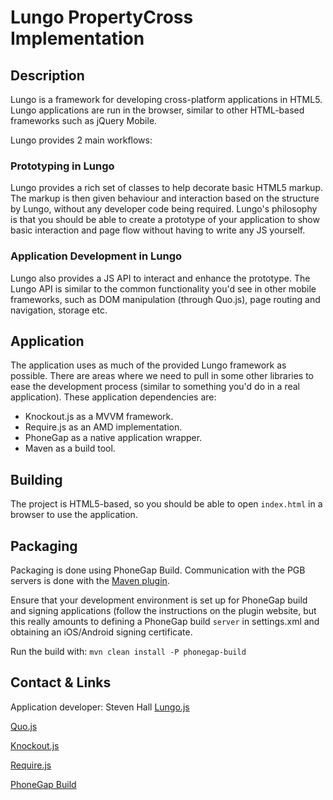 # Lungo PropertyCross Implementation

## Description
Lungo is a framework for developing cross-platform applications in HTML5.
Lungo applications are run in the browser, similar to other HTML-based 
frameworks such as jQuery Mobile.

Lungo provides 2 main workflows:
### Prototyping in Lungo
Lungo provides a rich set of classes to help decorate basic HTML5 markup. The
markup is then given behaviour and interaction based on the structure by Lungo,
without any developer code being required. Lungo's philosophy is that you should
be able to create a prototype of your application to show basic interaction and
page flow without having to write any JS yourself.

### Application Development in Lungo
Lungo also provides a JS API to interact and enhance the prototype. The Lungo
API is similar to the common functionality you'd see in other mobile frameworks,
such as DOM manipulation (through Quo.js), page routing and navigation, storage
 etc.

## Application
The application uses as much of the provided Lungo framework as possible.
There are areas where we need to pull in some other libraries to ease the
development process (similar to something you'd do in a real application).
These application dependencies are:
* Knockout.js as a MVVM framework.
* Require.js as an AMD implementation.
* PhoneGap as a native application wrapper.
* Maven as a build tool.

## Building
The project is HTML5-based, so you should be able to open `index.html` in a
browser to use the application.

## Packaging
Packaging is done using PhoneGap Build. Communication with the PGB servers
is done with the [Maven plugin](http://chrisprice.github.io/phonegap-build/phonegap-build-maven-plugin).

Ensure that your development environment is set up for PhoneGap build and
signing applications (follow the instructions on the plugin website, but this
really amounts to defining a PhoneGap build `server` in settings.xml and
obtaining an iOS/Android signing certificate.

Run the build with:
`mvn clean install -P phonegap-build`

## Contact & Links
Application developer: Steven Hall
[Lungo.js](http://lungo.tapquo.com/)

[Quo.js](http://quojs.tapquo.com/)

[Knockout.js](http://knockoutjs.com/)

[Require.js](http://requirejs.org/)

[PhoneGap Build](https://build.phonegap.com/apps)
